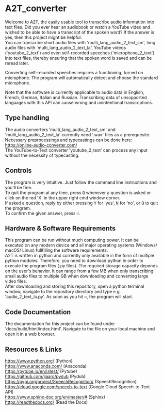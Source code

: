 # A2T_converter

Welcome to A2T, the easily usable tool to transcribe audio information into text files. Did you ever hear an audiobook or watch a YouTube video and wished to be able to have a transcript of the spoken word? If the answer is yes, then this project might be helpful.  
You can transcribe short audio files with 'multi_lang_audio_2_text_sm', long audio files with 'multi_lang_audio_2_text_la', YouTube videos ('youtube_2_text') and even self-recorded speeches ('microphone_2_text') into text files, thereby ensuring that the spoken word is saved and can be reread later.  
  
Converting self-recorded speeches requires a functioning, turned on microphone. The program will automatically detect and choose the standard microphone.  
  
Note that the software is currently applicable to audio data in English, French, German, Italian and Russian. Transcribing data of unsopported languages with this API can cause wrong and unintentional transcriptions.

## Type handling

The audio converters 'multi_lang_audio_2_text_sm' and 'multi_lang_audio_2_text_la' currently need '.wav' files as a prerequesite. Necessary proprocessings and typecastings can be done here: https://online-audio-converter.com/  
The YouTube-to-Text converter 'youtube_2_text' can process any input without the necessity of typecasting.

## Controls

The program is very intuitive. Just follow the command line instructions and you'll be fine.  
To quit the program at any time, press <kbd>Q</kbd> whenever a question is asked or click on the red 'X' in the upper right cmd window corner.  
If asked a question, reply by either pressing <kbd>Y</kbd> for 'yes', <kbd>N</kbd> for 'no', or <kbd>Q</kbd> to quit the program.  
To confirm the given answer, press <kbd>&#9166;</kbd>.  

## Hardware & Software Requirements

This program can be run without much computing power. It can be executed on any modern device and all major operating systems (Windows/ macOS/ Linux) fullfilling the software requirements.  
A2T is written in python and currently only available in the form of multiple python modules. Therefore, you need to download python in order to execute the program files (.py files). The required storage capacity depends on the user's behavior. It can range from a few MB when only transcribing small audio files to multiple GB when downloading and converting large video files.  
After downloading and storing this repository, open a python terminal window, navigate to the repository directory and type e.g. 'audio_2_text_la.py'. As soon as you hit <kbd>&#9166;</kbd>, the program will start.

## Code Documentation

The documentation for this project can be found under 'docs/build/html/index.html'. Navigate to the file on your local machine and open it in a web browser.

## Resources & Links

https://www.python.org/ (Python)  
https://www.anaconda.com/ (Anaconda)  
https://pytube.io/en/latest/ (Pytube)  
https://github.com/jiaaro/pydub (Pydub)  
https://pypi.org/project/SpeechRecognition/ (SpeechRecognition)  
https://cloud.google.com/speech-to-text (Google Cloud Speech-to-Text API)  
https://www.sphinx-doc.org/en/master/# (Sphinx)  
https://readthedocs.org/ (Read the Docs)  
